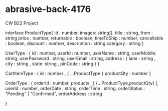 # abrasive-back-4176
CW B22 Project

interface ProductType{
    id : number,
    images: string[],
    title : string,
    from : string
    price : number,
    returnable : boolean,
    timeToShip : number,
    cancellable : boolean,
    discount : number,
    description : string
    category : string
}

UserType : 
{
    id : number,
    userId : number,
    userName : string,
    userMobile: string,
    userPassword : string,
    userEmail : string,
    address : 
    {
        lane : string ,
        city : string ,
        state: string ,
        pinCode : string
    }
}

CartItemType : 
{
    id : number ,
    {
        ...ProductType
    }
    productQty : number
}

OrderType : {
    orderId : number,
    products : [
        {...ProductType,productQty}
    ],
    userId : number,
    orderDate : string,
    orderTime : string,
    orderStatus : "Pending" | "Confirmed",
    orderAddress : string

}






